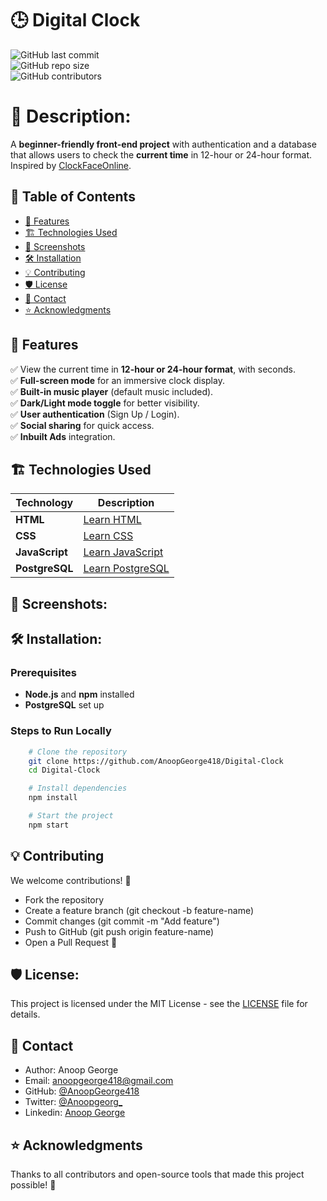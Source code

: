# **🕒 Digital Clock**  

![GitHub last commit](https://img.shields.io/github/last-commit/AnoopGeorge418/Digital-Clock)  
![GitHub repo size](https://img.shields.io/github/repo-size/AnoopGeorge418/Digital-Clock)  
![GitHub contributors](https://img.shields.io/github/contributors/AnoopGeorge418/Digital-Clock)  


# **📌 Description:**
A **beginner-friendly front-end project** with authentication and a database that allows users to check the **current time** in 12-hour or 24-hour format. Inspired by [ClockFaceOnline](https://www.clockfaceonline.co.uk/).

## 📌 **Table of Contents**
- [🚀 Features](#-features)
- [🏗️ Technologies Used](#️-technologies-used)
- [📸 Screenshots](#-screenshots)
- [🛠️ Installation](#-installation)
- [💡 Contributing](#-contributing)
- [🛡️ License](#-license)
- [📧 Contact](#-contact)
- [⭐ Acknowledgments](#-acknowledgments)

## 🚀 **Features**
✅ View the current time in **12-hour or 24-hour format**, with seconds.  
✅ **Full-screen mode** for an immersive clock display.  
✅ **Built-in music player** (default music included).  
✅ **Dark/Light mode toggle** for better visibility.  
✅ **User authentication** (Sign Up / Login).  
✅ **Social sharing** for quick access.  
✅ **Inbuilt Ads** integration.  

## 🏗️ **Technologies Used**
| Technology  | Description |
|-------------|------------|
| **HTML**    | [Learn HTML](https://www.w3schools.com/html/default.asp) |
| **CSS**     | [Learn CSS](https://www.w3schools.com/css/default.asp) |
| **JavaScript** | [Learn JavaScript](https://www.w3schools.com/js/default.asp) |
| **PostgreSQL** | [Learn PostgreSQL](https://www.w3schools.com/postgresql/index.php) |

## **📸 Screenshots:**

## **🛠️ Installation:**

### **Prerequisites**
-   **Node.js** and **npm** installed  
- **PostgreSQL** set up  

### **Steps to Run Locally**
```bash
    # Clone the repository
    git clone https://github.com/AnoopGeorge418/Digital-Clock
    cd Digital-Clock

    # Install dependencies
    npm install

    # Start the project
    npm start
```

## **💡 Contributing**
We welcome contributions! 🚀

- Fork the repository
- Create a feature branch (git checkout -b feature-name)
- Commit changes (git commit -m "Add feature")
- Push to GitHub (git push origin feature-name)
- Open a Pull Request 🎉

## **🛡️ License:**

This project is licensed under the MIT License - see the [LICENSE](https://github.com/AnoopGeorge418/Digital-Clock?tab=MIT-1-ov-file) file for details.

## **📧 Contact**

- Author: Anoop George
- Email: anoopgeorge418@gmail.com
- GitHub: [@AnoopGeorge418](https://github.com/AnoopGeorge418)
- Twitter: [@Anoopgeorg_](https://x.com/Anoopgeorg_)
- Linkedin: [Anoop George](https://www.linkedin.com/in/anoop-george418/)

## **⭐ Acknowledgments**

Thanks to all contributors and open-source tools that made this project possible! 🙌